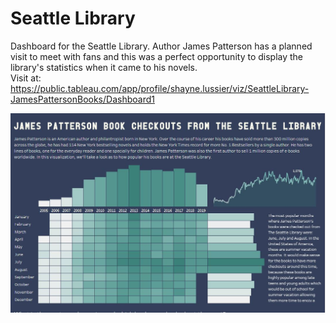 # Seattle Library
Dashboard for the Seattle Library. Author James Patterson has a planned visit to meet with fans and this was a perfect opportunity to display the library's statistics when it came to his novels.
<br>
Visit at: https://public.tableau.com/app/profile/shayne.lussier/viz/SeattleLibrary-JamesPattersonBooks/Dashboard1

![Dashboard](SeattleLibrary.JPG)
